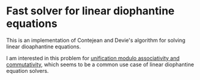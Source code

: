 # Fast solver for linear diophantine equations

This is an implementation of Contejean and Devie's algorithm for solving linear
dioaphantine equations.

I am interested in this problem for [unification modulo associativity and
commutativity](http://www.sciencedirect.com/science/article/pii/S0747717187800044),
which seems to be a common use case of linear diophantine equation solvers.
